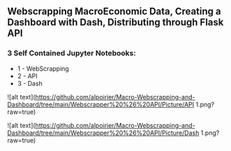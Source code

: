 ## Webscrapping MacroEconomic Data, Creating a Dashboard with Dash, Distributing through Flask API

### 3 Self Contained Jupyter Notebooks: 
- 1 - WebScrapping 
- 2 - API 
- 3 - Dash

![alt text](https://github.com/alpoirier/Macro-Webscrapping-and-Dashboard/tree/main/Webscrapper%20%26%20API/Picture/API 1.png?raw=true)

![alt text](https://github.com/alpoirier/Macro-Webscrapping-and-Dashboard/tree/main/Webscrapper%20%26%20API/Picture/Dash 1.png?raw=true)
